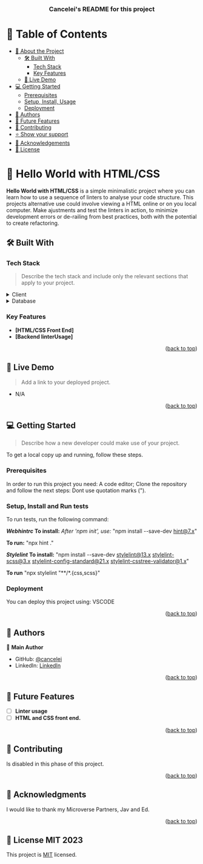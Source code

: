 <a name="readme-top"></a>

<!--
HOW TO USE:
This is an example of how you may give instructions on setting up your project locally.

Modify this file to match your project and remove sections that don't apply.

REQUIRED SECTIONS:
- Table of Contents
- About the Project
  - Built With
  - Live Demo
- Getting Started
- Authors
- Future Features
- Contributing
- Show your support
- Acknowledgements
- License

OPTIONAL SECTIONS:
- FAQ

After you're finished please remove all the comments and instructions!
-->

<div align="center">

  <h3><b>Cancelei's README for this project</b></h3>

</div>

<!-- TABLE OF CONTENTS -->

# 📗 Table of Contents

- [📖 About the Project](#about-project)
  - [🛠 Built With](#built-with)
    - [Tech Stack](#tech-stack)
    - [Key Features](#key-features)
  - [🚀 Live Demo](#live-demo)
- [💻 Getting Started](#getting-started)
  - [Prerequisites](#prerequisites)
  - [Setup, Install, Usage](#install)
  - [Deployment](#triangular_flag_on_post-deployment)
- [👥 Authors](#authors)
- [🔭 Future Features](#future-features)
- [🤝 Contributing](#contributing)
- [⭐️ Show your support](#support)
- [🙏 Acknowledgements](#acknowledgements)
- [📝 License](/license)

<!-- PROJECT DESCRIPTION -->

# 📖 Hello World with HTML/CSS <a name="about-project"></a>


**Hello World with HTML/CSS** is a simple minimalistic project where you can learn how to use a sequence of linters to analyse your code structure. This projects alternative use could involve viewing a HTML online or on you local computer. Make ajustments and test the linters in action, to minimize development errors or de-railing from best practices, both with the potential to create refactoring.

## 🛠 Built With <a name="built-with"></a>

### Tech Stack <a name="tech-stack"></a>

> Describe the tech stack and include only the relevant sections that apply to your project.

<details>
  <summary>Client</summary>
  <ul>
    <li><a href="https://html.com/">HTML and CSS</a></li>
  </ul>
</details>

<details>
<summary>Database</summary>
  <ul>
    <li><a href="https://www.postgresql.org/">PostgreSQL</a></li>
  </ul>
</details>

<!-- Features -->

### Key Features <a name="key-features"></a>

- **[HTML/CSS Front End]**
- **[Backend linterUsage]**

<p align="right">(<a href="#readme-top">back to top</a>)</p>

<!-- LIVE DEMO -->

## 🚀 Live Demo <a name="live-demo"></a>

> Add a link to your deployed project.

- N/A

<p align="right">(<a href="#readme-top">back to top</a>)</p>

<!-- GETTING STARTED -->

## 💻 Getting Started <a name="getting-started"></a>

> Describe how a new developer could make use of your project.

To get a local copy up and running, follow these steps.

### Prerequisites

In order to run this project you need:
A code editor;
Clone the repository and follow the next steps:
Dont use quotation marks (").

### Setup, Install and Run tests

To run tests, run the following command:

***Webhintrc***
**To install:**
*After 'npm init', use:*
"npm install --save-dev hint@7.x"

**To run:**
"npx hint ."

***Stylelint***
**To install:**
"npm install --save-dev stylelint@13.x stylelint-scss@3.x stylelint-config-standard@21.x stylelint-csstree-validator@1.x"

**To run**
"npx stylelint "**/*.{css,scss}"


### Deployment

You can deploy this project using:
VSCODE

<p align="right">(<a href="#readme-top">back to top</a>)</p>

<!-- AUTHORS -->

## 👥 Authors <a name="authors"></a>

👤 **Main Author**

- GitHub: [@cancelei](https://github.com/cancelei)
- LinkedIn: [LinkedIn](https://linkedin.com/in/gbannwart)

<p align="right">(<a href="#readme-top">back to top</a>)</p>

<!-- FUTURE FEATURES -->

## 🔭 Future Features <a name="future-features"></a>

- [ ] **Linter usage**
- [ ] **HTML and CSS front end.**

<p align="right">(<a href="#readme-top">back to top</a>)</p>

<!-- CONTRIBUTING -->

## 🤝 Contributing

Is disabled in this phase of this project.

<p align="right">(<a href="#readme-top">back to top</a>)</p>

<!-- ACKNOWLEDGEMENTS -->

## 🙏 Acknowledgments <a name="acknowledgements"></a>

I would like to thank my Microverse Partners, Jav and Ed.

<p align="right">(<a href="#readme-top">back to top</a>)</p>

<!-- LICENSE -->

## 📝 License <a name="license">MIT 2023</a>

This project is [MIT](https://github.com/cancelei/Porject-1---Hello-2/blob/master/license) licensed.
